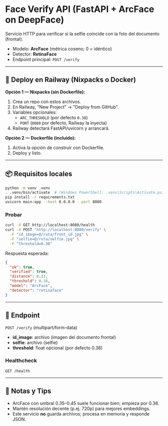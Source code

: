 # Face Verify API (FastAPI + ArcFace on DeepFace)

Servicio HTTP para verificar si la selfie coincide con la foto del documento (frontal).
- Modelo: **ArcFace** (métrica coseno; 0 = idéntico)
- Detector: **RetinaFace**
- Endpoint principal: `POST /verify`

---

## 🚀 Deploy en Railway (Nixpacks o Docker)

**Opción 1 — Nixpacks (sin Dockerfile):**
1. Crea un repo con estos archivos.
2. En Railway, "New Project" → "Deploy from GitHub".
3. Variables opcionales:
   - `ARC_THRESHOLD` (por defecto `0.38`)
   - `PORT` (`8080` por defecto, Railway la inyecta)
4. Railway detectará FastAPI/uvicorn y arrancará.

**Opción 2 — Dockerfile (incluido):**
1. Activa la opción de construir con Dockerfile.
2. Deploy y listo.

---

## 📦 Requisitos locales

```bash
python -m venv .venv
. .venv/bin/activate  # (Windows PowerShell: .venv\Scripts\Activate.ps1)
pip install -r requirements.txt
uvicorn main:app --host 0.0.0.0 --port 8080
```

### Probar
```bash
curl -X GET http://localhost:8080/health
curl -X POST "http://localhost:8080/verify" \
  -F "id_image=@/ruta/front_id.jpg" \
  -F "selfie=@/ruta/selfie.jpg" \
  -F "threshold=0.38"
```

Respuesta esperada:
```json
{
  "ok": true,
  "verified": true,
  "distance": 0.31,
  "threshold": 0.38,
  "model": "ArcFace",
  "detector": "retinaface"
}
```

---

## 🔧 Endpoint

`POST /verify` (multipart/form-data)
- **id_image**: archivo (imagen del documento frontal)
- **selfie**: archivo (selfie)
- **threshold**: float opcional (por defecto 0.38)

### Healthcheck
`GET /health`

---

## 🔐 Notas y Tips
- ArcFace con umbral 0.35–0.45 suele funcionar bien; empieza por 0.38.
- Mantén resolución decente (p.ej. 720p) para mejores embeddings.
- Este servicio **no** guarda archivos; procesa en memoria y responde JSON.
